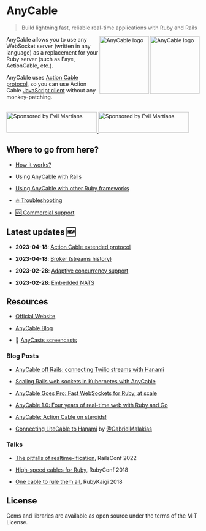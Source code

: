 # AnyCable

> Build lightning fast, reliable real-time applications with Ruby and Rails

<img class="is-light" align="right" height="150" width="129"
     title="AnyCable logo" class="home-logo" src="/assets/images/logo.svg">
<img class="is-dark" align="right" height="150" width="129"
     title="AnyCable logo" class="home-logo" src="/assets/images/logo_invert.svg">

AnyCable allows you to use any WebSocket server (written in any language) as a replacement for your Ruby server (such as Faye, ActionCable, etc.).

AnyCable uses [Action Cable protocol](misc/action_cable_protocol.md), so you can use Action Cable [JavaScript client](https://www.npmjs.com/package/actioncable) without any monkey-patching.

<br/>
<a href="https://evilmartians.com/">
<img class="is-light" src="https://evilmartians.com/badges/sponsored-by-evil-martians.svg" alt="Sponsored by Evil Martians" width="236" height="54">
<img class="is-dark" src="https://evilmartians.com/badges/sponsored-by-evil-martians_v2.0_for-dark-bg.svg" alt="Sponsored by Evil Martians" width="236" height="54">
</a>

<!-- markdownlint-disable no-trailing-punctuation -->
## Where to go from here?

- [How it works?](architecture.md)

- [Using AnyCable with Rails](rails/getting_started.md)

- [Using AnyCable with other Ruby frameworks](ruby/non_rails.md)

- [🔥 Troubleshooting](troubleshooting.md)

- [🆘 Commercial support](https://anycable.io/#custom-solutions)

## Latest updates 🆕

- **2023-04-18**: [Action Cable extended protocol](./misc/action_cable_protocol.md#action-cable-extended-protocol)

- **2023-04-18**: [Broker (streams history)](/anycable-go/broker.md)

- **2023-02-28**: [Adaptive concurrency support](/anycable-go/configuration.md#adaptive-concurrency)

- **2023-02-28**: [Embedded NATS](/anycable-go/embedded_nats.md)

## Resources

- [Official Website](https://anycable.io)

- [AnyCable Blog](https://anycable.io/blog)

- 🎥 [AnyCasts screencasts](https://www.youtube.com/playlist?list=PLAgBW0XUpyOVFnpoS6FKDszd8WEvXzg-A)

### Blog Posts

- [AnyCable off Rails: connecting Twilio streams with Hanami](https://evilmartians.com/chronicles/anycable-goes-off-rails-connecting-twilio-streams-with-hanami)

- [Scaling Rails web sockets in Kubernetes with AnyCable](https://vitobotta.com/2022/06/18/scaling-rails-web-sockets-in-kubernetes-with-anycable/)

- [AnyCable Goes Pro: Fast WebSockets for Ruby, at scale](https://evilmartians.com/chronicles/anycable-goes-pro-fast-websockets-for-ruby-at-scale)

- [AnyCable 1.0: Four years of real-time web with Ruby and Go](https://evilmartians.com/chronicles/anycable-1-0-four-years-of-real-time-web-with-ruby-and-go)

- [AnyCable: Action Cable on steroids!](https://evilmartians.com/chronicles/anycable-actioncable-on-steroids)

- [Connecting LiteCable to Hanami](http://gabrielmalakias.com.br/ruby/hanami/iot/2017/05/26/websockets-connecting-litecable-to-hanami.html) by [@GabrielMalakias](https://github.com/GabrielMalakias)

### Talks

- [The pitfalls of realtime-ification](https://noti.st/palkan/MeBUVe/the-pitfalls-of-realtime-ification), RailsConf 2022

- [High-speed cables for Ruby](https://noti.st/palkan/Y1bPpn/high-speed-cables-for-ruby), RubyConf 2018

- [One cable to rule them all](https://noti.st/palkan/ALKDiC/anycable-one-cable-to-rule-them-all), RubyKaigi 2018

## License

Gems and libraries are available as open source under the terms of the MIT License.
